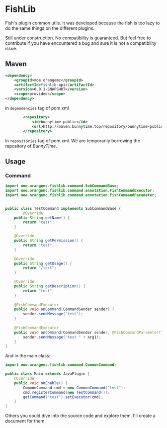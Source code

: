 # FishLib

Fish's plugin common utils. It was developed because the fish is too lazy to do the same things on the different
plugins.

Still under construction. No compatibility is guaranteed. But feel free to contribute if you have encountered a bug and
sure it is not a compatibility issue.

## Maven

```xml
<dependency>
	<groupId>moe.orangemc</groupId>
	<artifactId>fishlib-api</artifactId>
	<version>0.0.1-SNAPSHOT</version>
	<scope>provided</scope>
</dependency>
```

in `dependencies` tag of pom.xml

```xml
		<repository>
			<id>bunnytime-public</id>
			<url>http://maven.bunnytime.top/repository/bunnytime-public/</url>
		</repository>
```

in `repositories` tag of pom.xml. We are temporarily borrowing the repository of *BunnyTime*.

## Usage

### Command

```java
import moe.orangemc.fishlib.command.SubCommandBase;
import moe.orangemc.fishlib.command.annotation.FishCommandExecutor;
import moe.orangemc.fishlib.command.annotation.FishCommandParameter;


public class TestCommand implements SubCommandBase {
		@Override
	public String getName() {
		return "test";
	}

	@Override
	public String getPermission() {
		return "test";
	}

	@Override
	public String getUsage() {
		return "/test";
	}

	@Override
	public String getDescription() {
		return "test";
	}
	
	@FishCommandExecutor
	public void onCommand(CommandSender sender) {
		sender.sendMessage("test");
	}
	
	@FishCommandExecutor
	public void onCommand(CommandSender sender, @FishCommandParameter("arg1") String arg1) {
		sender.sendMessage("test " + arg1);
	}
}
```

And in the main class:

```java
import moe.orangemc.fishlib.command.CommonCommand;

public class Main extends JavaPlugin {
	@Override
	public void onEnable() {
		CommonCommand cmd = new CommonCommand("test");
		cmd.registerCommand(new TestCommand());
		getCommand("test").setExecutor(cmd);
	}
}
```

Others you could dive into the source code and explore them. I'll create a document for them.
